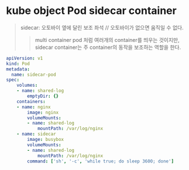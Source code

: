 # kube object Pod sidecar container

> sidecar: 오토바이 옆에 달린 보조 좌석 // 오토바이가 없으면 움직일 수 없다.
>
> > multi container pod 처럼 여러개의 container를 띄우는 것이지만, sidecar container는 주 container의 동작을 보조하는 역할을 한다.

```yaml
apiVersion: v1
kind: Pod
metadata:
  name: sidecar-pod
spec:
    volumes:
    - name: shared-log
        emptyDir: {}
    containers:
    - name: nginx
        image: nginx
        volumeMounts:
        - name: shared-log
            mountPath: /var/log/nginx
    - name: sidecar
        image: busybox
        volumeMounts:
        - name: shared-log
            mountPath: /var/log/nginx
        command: ['sh', '-c', 'while true; do sleep 3600; done']
```
